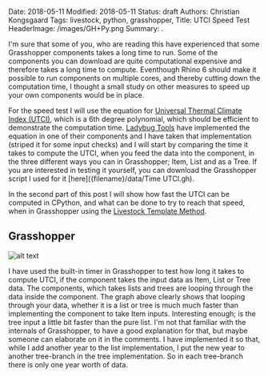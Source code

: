 Date: 2018-05-11
Modified: 2018-05-11
Status: draft
Authors: Christian Kongsgaard
Tags: livestock, python, grasshopper, 
Title: UTCI Speed Test
HeaderImage: /images/GH+Py.png
Summary: .

I'm sure that some of you, who are reading this have experienced that some Grasshopper components takes a long time to
run. Some of the components you can download are quite computational expensive and therefore takes a long time to compute. 
Eventhough Rhino 6 should make it possible to run components on multiple cores, and thereby cutting down the computation 
 time, I thought a small study on other measures to speed up your own components would be in place.

For the speed test I will use the equation for [Universal Thermal Climate Index (UTCI)](http://www.utci.org/), which is a
6th degree polynomial, which should be efficient to demonstrate the computation time. 
[Ladybug Tools](http://www.food4rhino.com/app/ladybug-tools) have implemented the
equation in one of their components and I have taken that implementation (striped it for some input checks) and I will 
start by comparing the time it takes to compute the UTCI, when you feed the data into the component, in the three different ways
you can in Grasshopper; Item, List and as a Tree. If you are interested in testing it yourself, you can download the 
Grasshopper script I used for it [here]({filename}/data/Time UTCI.gh). 

In the second part of this post I will show how fast the UTCI can be computed in CPython, and what can be done to try 
to reach that speed, when in Grasshopper using the [Livestock Template Method]({filename}/how_is_it_working.md).

## Grasshopper
![alt text]({filename}/images/utci_speed_3.png)

I have used the built-in timer in Grasshopper to test how long it takes to compute UTCI, if the component takes the input
data as Item, List or Tree data. The components, which takes lists and trees are looping through the data inside the component.
The graph above clearly shows that looping through your data, whether it is a list or tree is much much faster than implementing 
the component to take Item inputs. Interesting enough; is the tree input a little bit faster than the pure list. I'm not
that familiar with the internals of Grasshopper, to have a good explanation for that, but maybe someone can elaborate on 
it in the comments. I have implemented it so that, while I add another year to the list implementation, I put the new year
to another tree-branch in the tree implementation. So in each tree-branch there is only one year worth of data.   